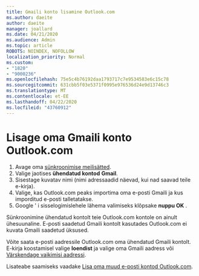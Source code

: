 ```yaml
---
title: Gmaili konto lisamine Outlook.com
ms.author: daeite
author: daeite
manager: joallard
ms.date: 04/21/2020
ms.audience: Admin
ms.topic: article
ROBOTS: NOINDEX, NOFOLLOW
localization_priority: Normal
ms.custom:
- "1820"
- "9000236"
ms.openlocfilehash: 75e5c4b76192daa1793717c7e9534583e6c15c78
ms.sourcegitcommit: 631cbb5f03e5371f0995e976536d24e9d13746c3
ms.translationtype: MT
ms.contentlocale: et-EE
ms.lasthandoff: 04/22/2020
ms.locfileid: "43760912"
---
```

# <a name="add-your-gmail-account-to-outlookcom"></a>Lisage oma Gmaili konto Outlook.com

1. Avage oma [sünkroonimise meilisätted](https://go.microsoft.com/fwlink/?linkid=875264).
2. Valige jaotises **ühendatud kontod** **Gmail**.
3. Sisestage kuvatav nimi (nimi adressaadid näevad, kui nad saavad teile e-kirja).
4. Valige, kas Outlook.com peaks importima oma e-posti Gmaili ja kus imporditud e-posti talletatakse.
5. Google ' i sisselogimislehele lähema valimiseks klõpsake **nuppu OK** .

Sünkroonimine ühendatud kontolt teie Outlook.com kontole on ainult ühesuunaline. E-posti saadetud Gmaili kontolt kasutades Outlook.com ei kuvata Gmaili saadetud üksused.

Võite saata e-posti aadressile Outlook.com oma ühendatud Gmaili kontolt. E-kirja koostamisel valige **loendist** ja valige oma Gmaili aadress või [Värskendage vaikimisi aadressi](https://go.microsoft.com/fwlink/?linkid=875264).

Lisateabe saamiseks vaadake [Lisa oma muud e-posti kontod Outlook.com](https://support.office.com/article/c5224df4-5885-4e79-91ba-523aa743f0ba?wt.mc_id=Office_Outlook_com_Alchemy).